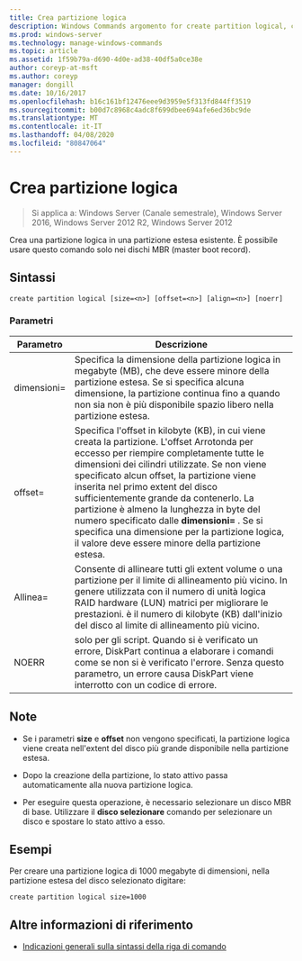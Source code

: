 ```yaml
---
title: Crea partizione logica
description: Windows Commands argomento for create partition logical, che consente di creare una partizione logica in una partizione estesa esistente.
ms.prod: windows-server
ms.technology: manage-windows-commands
ms.topic: article
ms.assetid: 1f59b79a-d690-4d0e-ad38-40df5a0ce38e
author: coreyp-at-msft
ms.author: coreyp
manager: dongill
ms.date: 10/16/2017
ms.openlocfilehash: b16c161bf12476eee9d3959e5f313fd844ff3519
ms.sourcegitcommit: b00d7c8968c4adc8f699dbee694afe6ed36bc9de
ms.translationtype: MT
ms.contentlocale: it-IT
ms.lasthandoff: 04/08/2020
ms.locfileid: "80847064"
---
```

# <a name="create-partition-logical"></a>Crea partizione logica

>Si applica a: Windows Server (Canale semestrale), Windows Server 2016, Windows Server 2012 R2, Windows Server 2012

Crea una partizione logica in una partizione estesa esistente. È possibile usare questo comando solo nei dischi MBR (master boot record).

## <a name="syntax"></a>Sintassi  
  
```  
create partition logical [size=<n>] [offset=<n>] [align=<n>] [noerr]  
```  
  
### <a name="parameters"></a>Parametri  
  
|  Parametro  |                                                                                                                                                                                                                       Descrizione                                                                                                                                                                                                                        |
|-------------|----------------------------------------------------------------------------------------------------------------------------------------------------------------------------------------------------------------------------------------------------------------------------------------------------------------------------------------------------------------------------------------------------------------------------------------------------------|
|  dimensioni\=<n>  |                                                                                                              Specifica la dimensione della partizione logica in megabyte \(MB\), che deve essere minore della partizione estesa. Se si specifica alcuna dimensione, la partizione continua fino a quando non sia non è più disponibile spazio libero nella partizione estesa.                                                                                                               |
| offset\=<n> | Specifica l'offset in kilobyte \(KB\), in cui viene creata la partizione. L'offset Arrotonda per eccesso per riempire completamente tutte le dimensioni dei cilindri utilizzate. Se non viene specificato alcun offset, la partizione viene inserita nel primo extent del disco sufficientemente grande da contenerlo. La partizione è almeno la lunghezza in byte del numero specificato dalle **dimensioni\=<n>** . Se si specifica una dimensione per la partizione logica, il valore deve essere minore della partizione estesa. |
| Allinea\=<n>  |                                                                                     Consente di allineare tutti gli extent volume o una partizione per il limite di allineamento più vicino. In genere utilizzata con il numero di unità logica RAID hardware \(LUN\) matrici per migliorare le prestazioni.  <n> è il numero di kilobyte \(KB\) dall'inizio del disco al limite di allineamento più vicino.                                                                                      |
|    NOERR    |                                                                                                                           solo per gli script. Quando si è verificato un errore, DiskPart continua a elaborare i comandi come se non si è verificato l'errore. Senza questo parametro, un errore causa DiskPart viene interrotto con un codice di errore.                                                                                                                           |
  
## <a name="remarks"></a>Note  
  
-   Se i parametri **size** e **offset** non vengono specificati, la partizione logica viene creata nell'extent del disco più grande disponibile nella partizione estesa.  
  
-   Dopo la creazione della partizione, lo stato attivo passa automaticamente alla nuova partizione logica.  
  
-   Per eseguire questa operazione, è necessario selezionare un disco MBR di base. Utilizzare il **disco selezionare** comando per selezionare un disco e spostare lo stato attivo a esso.  
  
## <a name="examples"></a><a name=BKMK_examples></a>Esempi  
Per creare una partizione logica di 1000 megabyte di dimensioni, nella partizione estesa del disco selezionato digitare:  
  
```  
create partition logical size=1000  
```  
  
## <a name="additional-references"></a>Altre informazioni di riferimento  
- [Indicazioni generali sulla sintassi della riga di comando](command-line-syntax-key.md)  
  

  

